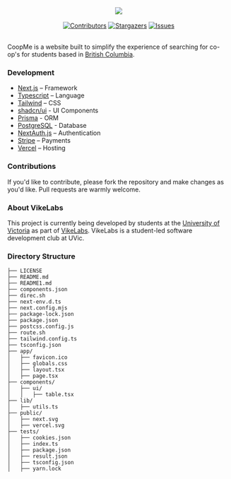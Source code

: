 <div align="center">
  <a href="https://github.com/VikeLabs/Co-op-Me">
    <img src="https://capsule-render.vercel.app/api?type=rect&height=103&color=dark&text=coopme&fontColor=ffffff">
  </a>
</div>
<br>
<div align="center">
    <a href="https://github.com/VikeLabs/Co-op-Me/graphs/contributors"><img src="https://img.shields.io/github/contributors/VikeLabs/Co-op-Me?style=flat" alt="Contributors"></a>
    <a href="https://github.com/VikeLabs/Co-op-Me/stargazers"><img src="https://img.shields.io/github/stars/VikeLabs/Co-op-Me?style=flat" alt="Stargazers"></a>
    <a href="https://github.com/VikeLabs/Co-op-Me/issues"><img src="https://img.shields.io/github/issues/VikeLabs/Co-op-Me" alt="Issues"></a>
</div>
<br>
<div>
  <p>
    CoopMe is a website built to simplify the experience of searching for co-op's for students based in
    <a href="https://www.openstreetmap.org/relation/390867#map=5/55.003/-124.980" target="_blank" rel="noopener noreferrer"
      >British Columbia</a>.
  </p>
</div>

### Development

- [Next.js](https://nextjs.org/) – Framework
- [Typescript](https://www.typescriptlang.org/) – Language
- [Tailwind](https://tailwindcss.com/) – CSS
- [shadcn/ui](https://ui.shadcn.com) - UI Components
- [Prisma](https://prisma.io) - ORM
- [PostgreSQL](https://www.postgresql.org/) - Database
- [NextAuth.js](https://next-auth.js.org/) – Authentication
- [Stripe](https://stripe.com) – Payments
- [Vercel](https://vercel.com/) – Hosting

### Contributions

  <div align="left">
    If you'd like to contribute, please fork the repository and make changes as you'd like. Pull requests are warmly welcome.
  </div>

### About VikeLabs

This project is currently being developed by students at the [University of Victoria](https://www.uvic.ca) as part of [VikeLabs](https://vikelabs.ca). VikeLabs is a student-led software development club at UVic.

### Directory Structure

```
├── LICENSE
├── README.md
├── README1.md
├── components.json
├── direc.sh
├── next-env.d.ts
├── next.config.mjs
├── package-lock.json
├── package.json
├── postcss.config.js
├── route.sh
├── tailwind.config.ts
├── tsconfig.json
├── app/
│   ├── favicon.ico
│   ├── globals.css
│   ├── layout.tsx
│   ├── page.tsx
├── components/
│   ├── ui/
│   │   ├── table.tsx
├── lib/
│   ├── utils.ts
├── public/
│   ├── next.svg
│   ├── vercel.svg
├── tests/
│   ├── cookies.json
│   ├── index.ts
│   ├── package.json
│   ├── result.json
│   ├── tsconfig.json
│   ├── yarn.lock
```

<!-- MARKDOWN LINKS & IMAGES -->

[contributors-shield]: https://img.shields.io/github/contributors/VikeLabs/Co-op-Me?style=flat
[contributors-link]: https://github.com/VikeLabs/Co-op-Me/graphs/contributors
[stars-shield]: https://img.shields.io/github/stars/VikeLabs/Co-op-Me?style=flat
[stars-link]: https://github.com/VikeLabs/Co-op-Me/stargazers
[issues-shield]: https://img.shields.io/github/issues/VikeLabs/Co-op-Me
[issues-link]: https://github.com/VikeLabs/Co-op-Me/issues
[website-staging-shield]: https://img.shields.io/website?down_message=staging%20offline&up_message=staging&url=https%3A%2F%2Fcourseup.vikelabs.dev
[website-prod-shield]: https://img.shields.io/website?down_message=prod%20offline&up_message=prod&url=https%3A%2F%2Fcourseup.vikelabs.ca
[website-staging-link]: https://Co-op-Me.vikelabs.dev/
[website-prod-link]: https://Co-op-Me.vikelabs.ca/
